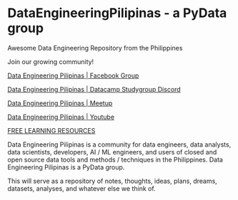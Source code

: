 # DataEngineeringPilipinas - a PyData group
Awesome Data Engineering Repository from the Philippines

Join our growing community!  

[Data Engineering Pilipinas | Facebook Group](https://web.facebook.com/groups/dataengineeringpilipinas/)  

[Data Engineering Pilipinas | Datacamp Studygroup Discord](https://discord.gg/eKEZuXeyxt)  

[Data Engineering Pilipinas | Meetup ](https://www.meetup.com/data-engineering-pilipinas/)

[Data Engineering Pilipinas | Youtube ](https://www.youtube.com/@DataEngineeringPilipinas)

[FREE LEARNING RESOURCES](https://github.com/ogbinar/DataEngineeringPilipinas/blob/main/FREE_RESOURCES.md)

Data Engineering Pilipinas is a community for data engineers, data analysts, data scientists, developers, AI / ML engineers, and users of closed and open source data tools and methods / techniques in the Philippines. Data Engineering Pilipinas is a PyData group.

This will serve as a repository of notes, thoughts, ideas, plans, dreams, datasets, analyses, and whatever else we think of.
